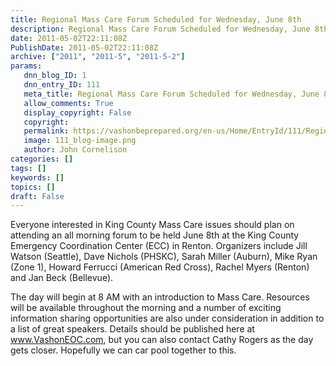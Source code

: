 ```yaml
---
title: Regional Mass Care Forum Scheduled for Wednesday, June 8th
description: Regional Mass Care Forum Scheduled for Wednesday, June 8th
date: 2011-05-02T22:11:08Z
PublishDate: 2011-05-02T22:11:08Z
archive: ["2011", "2011-5", "2011-5-2"]
params:
   dnn_blog_ID: 1
   dnn_entry_ID: 111
   meta_title: Regional Mass Care Forum Scheduled for Wednesday, June 8th
   allow_comments: True
   display_copyright: False
   copyright: 
   permalink: https://vashonbeprepared.org/en-us/Home/EntryId/111/Regional-Mass-Care-Forum-Scheduled-for-Wednesday-June-8th
   image: 111_blog-image.png
   author: John Cornelison
categories: []
tags: []
keywords: []
topics: []
draft: False
---
```


<p>Everyone interested in King County Mass Care issues should plan on attending an all morning forum to be held June 8th at the King County Emergency Coordination Center (ECC) in Renton. Organizers include Jill Watson (Seattle), Dave Nichols (PHSKC), Sarah Miller (Auburn), Mike Ryan (Zone 1), Howard Ferrucci (American Red Cross), Rachel Myers (Renton) and Jan Beck (Bellevue). </p>  <p>The day will begin at 8 AM with an introduction to Mass Care. Resources will be available throughout the morning and a number of exciting information sharing opportunities are also under consideration in addition to a list of great speakers. Details should be published here at <a href="http://www.VashonEOC.com">www.VashonEOC.com</a>, but you can also contact Cathy Rogers as the day gets closer. Hopefully we can car pool together to this.</p>
